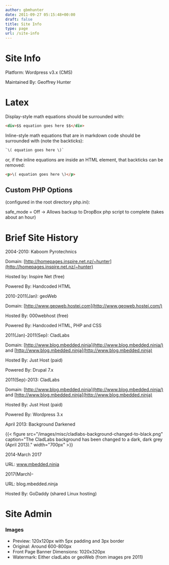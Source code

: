 ```yaml
---
author: gbmhunter
date: 2011-09-27 05:15:48+00:00
draft: false
title: Site Info
type: page
url: /site-info
---
```


# Site Info
Platform: Wordpress v3.x (CMS)  

Maintained By: Geoffrey Hunter

# Latex

Display-style math equations should be surrounded with:

```html
<div>$$ equation goes here $$</div>
```

Inline-style math equations that are in markdown code should be surrounded with (note the backticks):

```html
`\( equation goes here \)`
```

or, if the inline equations are inside an HTML element, that backticks can be removed:

```html
<p>\( equation goes here \)</p>
```

## Custom PHP Options

(configured in the root directory php.ini):

safe_mode = Off  -> Allows backup to DropBox php script to complete (takes about an hour)

# Brief Site History

2004-2010: Kaboom Pyrotechnics  

 Domain: [http://homepages.inspire.net.nz/~hunter](http://homepages.inspire.net.nz/~hunter)  

 Hosted by: Inspire Net (free)  

 Powered By: Handcoded HTML

2010-2011(Jan): geoWeb  

 Domain: [http://www.geoweb.hostei.com](http://www.geoweb.hostei.com/)  

 Hosted By: 000webhost (free)  

 Powered By: Handcoded HTML, PHP and CSS

2011(Jan)-2011(Sep): CladLabs  

 Domain: [http://www.blog.mbedded.ninja](http://www.blog.mbedded.ninja/) and [http://www.blog.mbedded.ninja](http://www.blog.mbedded.ninja)  

 Hosted By: Just Host (paid)  

 Powered By: Drupal 7.x

2011(Sep)-2013: CladLabs  

 Domain: [http://www.blog.mbedded.ninja](http://www.blog.mbedded.ninja/) and [http://www.blog.mbedded.ninja](http://www.blog.mbedded.ninja)  

 Hosted By: Just Host (paid)  

 Powered By: Wordpress 3.x

April 2013: Background Darkened

{{< figure src="/images/misc/cladlabs-background-changed-to-black.png" caption="The CladLabs background has been changed to a dark, dark grey (April 2013)."  width="700px" >}}


2014-March 2017  

URL: www.mbedded.ninja  

  
2017(March)-  

URL: blog.mbedded.ninja  

Hosted By: GoDaddy (shared Linux hosting)


# Site Admin

### Images

* Preview: 120x120px with 5px padding and 3px border
* Original: Around 600-800px
* Front Page Banner Dimensions: 1020x320px
* Watermark: Either cladLabs or geoWeb (from images pre 2011)
